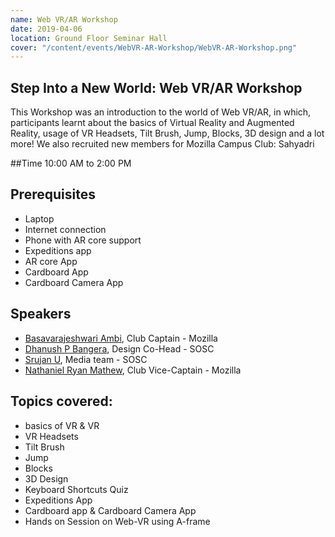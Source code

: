 ```yaml
---
name: Web VR/AR Workshop
date: 2019-04-06
location: Ground Floor Seminar Hall
cover: "/content/events/WebVR-AR-Workshop/WebVR-AR-Workshop.png"
---
```


## Step Into a New World: Web VR/AR Workshop

This Workshop was an introduction to the world of Web VR/AR, in which, participants learnt about the basics of Virtual Reality and
Augmented Reality, usage of VR Headsets, Tilt Brush, Jump, Blocks, 3D design and a lot more! We also recruited new members
for Mozilla Campus Club: Sahyadri

##Time
10:00 AM to 2:00 PM

## Prerequisites

- Laptop
- Internet connection
- Phone with AR core support
- Expeditions app
- AR core App
- Cardboard App
- Cardboard Camera App

## Speakers

- [Basavarajeshwari Ambi](https://github.com/Basavarajeshwari-Ambi), Club Captain - Mozilla
- [Dhanush P Bangera](https://github.com/Dhanush-bangera), Design Co-Head - SOSC
- [Srujan U](https://github.com/creativedreamer), Media team - SOSC
- [Nathaniel Ryan Mathew](https://github.com/nathanielmathew), Club Vice-Captain - Mozilla

## Topics covered:

- basics of VR & VR
- VR Headsets
- Tilt Brush
- Jump
- Blocks
- 3D Design
- Keyboard Shortcuts Quiz
- Expeditions App
- Cardboard app & Cardboard Camera App
- Hands on Session on Web-VR using A-frame
